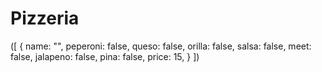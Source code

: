 # Pizzeria

([
    {
      name: "",
      peperoni: false,
      queso: false,
      orilla: false,
      salsa: false,
      meet: false,
      jalapeno: false,
      pina: false,
      price: 15,
    }
  ])

  
